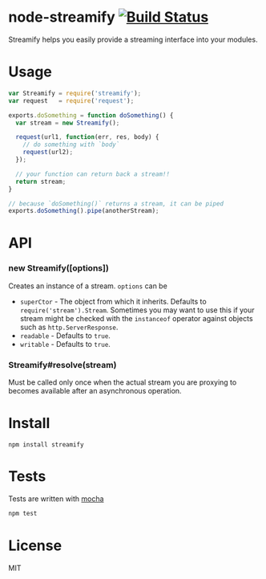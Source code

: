 # node-streamify [![Build Status](https://secure.travis-ci.org/fent/node-streamify.png)](http://travis-ci.org/fent/node-streamify)

Streamify helps you easily provide a streaming interface into your modules.


# Usage

```js
var Streamify = require('streamify');
var request   = require('request');

exports.doSomething = function doSomething() {
  var stream = new Streamify();

  request(url1, function(err, res, body) {
    // do something with `body`
    request(url2);
  });

  // your function can return back a stream!!
  return stream;
}

// because `doSomething()` returns a stream, it can be piped
exports.doSomething().pipe(anotherStream);
```


# API
### new Streamify([options])

Creates an instance of a stream. `options` can be

* `superCtor` - The object from which it inherits. Defaults to `require('stream').Stream`. Sometimes you may want to use this if your stream might be checked with the `instanceof` operator against objects such as `http.ServerResponse`.
* `readable` - Defaults to `true`.
* `writable` - Defaults to `true`.

### Streamify#resolve(stream)

Must be called only once when the actual stream you are proxying to becomes available after an asynchronous operation.


# Install

    npm install streamify


# Tests
Tests are written with [mocha](http://visionmedia.github.com/mocha/)

```bash
npm test
```

# License
MIT
